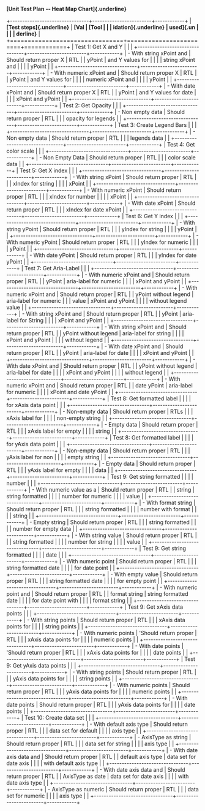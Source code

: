 **[Unit Test Plan -- Heat Map Chart]{.underline}**

+--------------------------------+------------------------+------------+
| **[Test steps]{.underline}** | **[Val | **[Tool |
| | idation]{.underline}** | used]{.un |
| | | derline}** |
+================================+========================+============+
| Test 1: Get X and Y | | |
+--------------------------------+------------------------+------------+
| - With string xPoint and | Should return proper X | RTL |
| yPoint | and Y values for | |
| | string xPoint and | |
| | yPoint | |
+--------------------------------+------------------------+------------+
| - With numeric xPoint and | Should return proper X | RTL |
| yPoint | and Y values for | |
| | numeric xPoint and | |
| | yPoint | |
+--------------------------------+------------------------+------------+
| - With date xPoint and | Should return proper X | RTL |
| yPoint | and Y values for date | |
| | xPoint and yPoint | |
+--------------------------------+------------------------+------------+
| Test 2: Get Opacity | | |
+--------------------------------+------------------------+------------+
| - Non empty data | Should return proper | RTL |
| | opacity for legends | |
+--------------------------------+------------------------+------------+
| Test 3: Create Legend Bars | | |
+--------------------------------+------------------------+------------+
| - Non empty data | Should return proper | RTL |
| | legends data | |
+--------------------------------+------------------------+------------+
| Test 4: Get color scale | | |
+--------------------------------+------------------------+------------+
| - Non Empty Data | Should return proper | RTL |
| | color scale data | |
+--------------------------------+------------------------+------------+
| Test 5: Get X index | | |
+--------------------------------+------------------------+------------+
| - With string xPoint | Should return proper | RTL |
| | xIndex for string | |
| | xPoint | |
+--------------------------------+------------------------+------------+
| - With numeric xPoint | Should return proper | RTL |
| | xIndex for number | |
| | xPoint | |
+--------------------------------+------------------------+------------+
| - With date xPoint | Should return proper | RTL |
| | xIndex for date xPoint | |
+--------------------------------+------------------------+------------+
| Test 6: Get Y index | | |
+--------------------------------+------------------------+------------+
| - With string yPoint | Should return proper | RTL |
| | yIndex for string | |
| | yPoint | |
+--------------------------------+------------------------+------------+
| - With numeric yPoint | Should return proper | RTL |
| | yIndex for numeric | |
| | yPoint | |
+--------------------------------+------------------------+------------+
| - With date yPoint | Should return proper | RTL |
| | yIndex for date yPoint | |
+--------------------------------+------------------------+------------+
| Test 7: Get Aria-Label | | |
+--------------------------------+------------------------+------------+
| - With numeric xPoint and | Should return proper | RTL |
| yPoint | aria-label for numeric | |
| | xPoint and yPoint | |
+--------------------------------+------------------------+------------+
| - With numeric xPoint and | Should return proper | RTL |
| yPoint without legend | aria-label for numeric | |
| value | xPoint and yPoint | |
| | without legend value | |
+--------------------------------+------------------------+------------+
| - With string xPoint and | Should return proper | RTL |
| yPoint | aria-label for String | |
| | xPoint and yPoint | |
+--------------------------------+------------------------+------------+
| - With string xPoint and | Should return proper | RTL |
| yPoint without legend | aria-label for string | |
| | xPoint and yPoint | |
| | without legend | |
+--------------------------------+------------------------+------------+
| - With date xPoint and | Should return proper | RTL |
| yPoint | aria-label for date | |
| | xPoint and yPoint | |
+--------------------------------+------------------------+------------+
| - With date xPoint and | Should return proper | RTL |
| yPoint without legend | aria-label for date | |
| | xPoint and yPoint | |
| | without legend | |
+--------------------------------+------------------------+------------+
| - With numeric xPoint and | Should return proper | RTL |
| date yPoint | aria-label for numeric | |
| | xPoint and date yPoint | |
+--------------------------------+------------------------+------------+
| Test 8: Get formatted label | | |
| for xAxis data point | | |
+--------------------------------+------------------------+------------+
| - Non-empty data | Should return proper | RTLs |
| | xAxis label for | |
| | non-empty string | |
+--------------------------------+------------------------+------------+
| - Empty data | Should return proper | RTL |
| | xAxis label for empty | |
| | string | |
+--------------------------------+------------------------+------------+
| Test 8: Get formatted label | | |
| for yAxis data point | | |
+--------------------------------+------------------------+------------+
| - Non-empty data | Should return proper | RTL |
| | yAxis label for non | |
| | empty string | |
+--------------------------------+------------------------+------------+
| - Empty data | Should return proper | RTL |
| | yAxis label for empty | |
| | data | |
+--------------------------------+------------------------+------------+
| Test 9: Get string formatted | | |
| number | | |
+--------------------------------+------------------------+------------+
| - With numeric value as a | Should return proper | RTL |
| string | string formatted | |
| | number for numeric | |
| | value | |
+--------------------------------+------------------------+------------+
| - With format string | Should return proper | RTL |
| | string formatted | |
| | number with format | |
| | string | |
+--------------------------------+------------------------+------------+
| - Empty string | Should return proper | RTL |
| | string formatted | |
| | number for empty data | |
+--------------------------------+------------------------+------------+
| - With string value | Should return proper | RTL |
| | string formatted | |
| | number for string | |
| | value | |
+--------------------------------+------------------------+------------+
| Test 9: Get string formatted | | |
| date | | |
+--------------------------------+------------------------+------------+
| - With numeric point | Should return proper | RTL |
| | string formatted date | |
| | for date point | |
+--------------------------------+------------------------+------------+
| - With empty value | Should return proper | RTL |
| | string formatted date | |
| | for empty point | |
+--------------------------------+------------------------+------------+
| - With numeric point and | Should return proper | RTL |
| format string | string formatted date | |
| | for date point with | |
| | format string | |
+--------------------------------+------------------------+------------+
| Test 9: Get xAxis data points | | |
+--------------------------------+------------------------+------------+
| - With string points | Should return proper | RTL |
| | xAxis data points for | |
| | string points | |
+--------------------------------+------------------------+------------+
| - With numeric points | \'Should return proper | RTL |
| | xAxis data points for | |
| | numeric points | |
+--------------------------------+------------------------+------------+
| - With date points | \'Should return proper | RTL |
| | xAxis data points for | |
| | date points | |
+--------------------------------+------------------------+------------+
| Test 9: Get yAxis data points | | |
+--------------------------------+------------------------+------------+
| - With string points | Should return proper | RTL |
| | yAxis data points for | |
| | string points | |
+--------------------------------+------------------------+------------+
| - With numeric points | Should return proper | RTL |
| | yAxis data points for | |
| | numeric points | |
+--------------------------------+------------------------+------------+
| - With date points | Should return proper | RTL |
| | yAxis data points for | |
| | date points | |
+--------------------------------+------------------------+------------+
| Test 10: Create data set | | |
+--------------------------------+------------------------+------------+
| - With default axis type | Should return proper | RTL |
| | data set for default | |
| | axis type | |
+--------------------------------+------------------------+------------+
| - AxisType as string | Should return proper | RTL |
| | data set for string | |
| | axis type | |
+--------------------------------+------------------------+------------+
| - With date axis data and | Should return proper | RTL |
| default axis type | data set for date axis | |
| | with default axis type | |
+--------------------------------+------------------------+------------+
| - With date axis data and | Should return proper | RTL |
| AxisType as date | data set for date axis | |
| | with date axis type | |
+--------------------------------+------------------------+------------+
| - AxisType as numeric | Should return proper | RTL |
| | data set for numeric | |
| | axis type | |
+--------------------------------+------------------------+------------+
